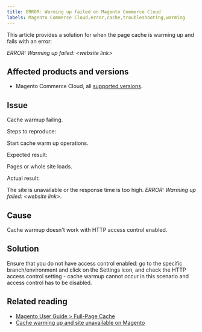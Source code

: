 ```yaml
---
title: ERROR: Warming up failed on Magento Commerce Cloud
labels: Magento Commerce Cloud,error,cache,troubleshooting,warming
---
```


This article provides a solution for when the page cache is warming up and fails with an error:

_ERROR: Warming up failed: &lt;website link>_

## Affected products and versions

* Magento Commerce Cloud, all [supported versions](https://magento.com/sites/default/files/magento-software-lifecycle-policy.pdf).

## Issue

Cache warmup failing.

Steps to reproduce:

Start cache warm up operations.

Expected result:

Pages or whole site loads.

Actual result:

The site is unavailable or the response time is too high. _ERROR: Warming up failed: &lt;website link>_.

## Cause

Cache warmup doesn't work with HTTP access control enabled.

## Solution

Ensure that you do not have access control enabled: go to the specific branch/environment and click on the Settings icon, and check the HTTP access control setting - cache warmup cannot occur in this scenario and access control has to be disabled. 

## Related reading

* [Magento User Guide > Full-Page Cache](https://docs.magento.com/user-guide/system/cache-full-page.html)
* [Cache warming up and site unavailable on Magento](https://support.magento.com/hc/en-us/articles/360051308371)